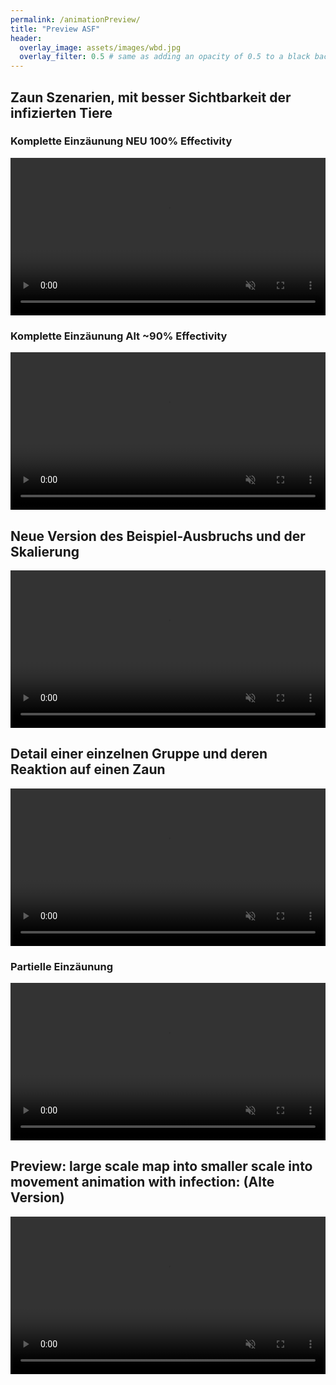 ```yaml
---
permalink: /animationPreview/
title: "Preview ASF"
header:
  overlay_image: assets/images/wbd.jpg
  overlay_filter: 0.5 # same as adding an opacity of 0.5 to a black background
---
```



## Zaun Szenarien, mit besser Sichtbarkeit der infizierten Tiere


### Komplette Einzäunung **NEU** 100% Effectivity

<video autoplay loop muted playsinline width="100%">
  <source src="/assets/videos/infectionProcedure_fullFenceNoPerm.mp4" type="video/mp4">
  Your browser does not support the video tag.
</video>


### Komplette Einzäunung Alt ~90% Effectivity

<video autoplay loop muted playsinline width="100%">
  <source src="/assets/videos/infectionProcedure_fullFence.mp4" type="video/mp4">
  Your browser does not support the video tag.
</video>




## Neue Version des Beispiel-Ausbruchs und der Skalierung

<video autoplay loop muted playsinline width="100%">
  <source src="/assets/videos/move_video_intor_scale_with_run.mp4" type="video/mp4">
  Your browser does not support the video tag.
</video>

## Detail einer einzelnen Gruppe und deren Reaktion auf einen Zaun

<video autoplay loop muted playsinline width="100%">
  <source src="/assets/videos/closeup_groupfence_movement.mp4" type="video/mp4">
  Your browser does not support the video tag.
</video>


### Partielle Einzäunung 

<video autoplay loop muted playsinline width="100%">
  <source src="/assets/videos/infectionProcedure_partialFence.mp4" type="video/mp4">
  Your browser does not support the video tag.
</video>





## Preview: large scale map into smaller scale into movement animation with infection: (Alte Version)


<video autoplay loop muted playsinline width="100%">
  <source src="/assets/videos/movementPreview.mp4" type="video/mp4">
  Your browser does not support the video tag.
</video>





